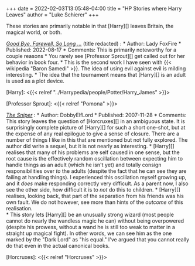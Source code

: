 +++
date = 2022-02-03T13:05:48-04:00
title = "HP Stories where Harry Leaves"
author = "Luke Schierer"
+++

These stories are primarily notable in that [Harry][] leaves Britain, the
magical world, or both. 

_[Good Bye, Farewell, So Long …](https://www.fanfiction.net/s/14124126)_ (title redacted)
:   * Author: Lady FoxFire
    * Published: 2022-08-17
    * Comments: This is primarily noteworthy for a couple reasons
      * You rarely see [Professor Sprout][] get called out for her behavior in book four.
      * This is the second work I have seen with {{< wikipedia "Baron Samedi" >}}.  The idea of using evil against evil is milding interesting.
      * The idea that the tournament means that [Harry][] is an adult is used as a plot device.

[Harry]: <{{< relref "../Harrypedia/people/Potter/Harry_James" >}}>

[Professor Sprout]: <{{< relref "Pomona" >}}>

_[The Sniper](https://www.fanfiction.net/s/3918135)_
:   * Author: DobbyElfLord
    * Published: 2007-11-28
    * Comments: This story leaves the question of [Horcruxes][] in an ambiguous
      state.  It is surprisingly complete picture of [Harry][] for such a short
      one-shot, but at the expense of any real epilogue to give a sense of
      closure.  There are a number of things I like in this that are mentioned
      but not fully explored.  The author did write a sequel, but it is not
      nearly as interesting.
      * [Harry][] realises that many of his problems are self caused in one
	sense, but the root cause is the effectively random oscillation between
	expecting him to handle things as an adult (which he isn't yet) and
	totally consign responsibilities over *to* the adults (despite the fact
	that he can see they are failing at handling things).  I experienced
	this oscillation myself growing up, and it *does* make responding
	correctly very difficult.  As a parent now, I also see the other side,
	how difficult it is to *not* do this to children.
      * [Harry][] realises, looking back, that part of the separation from his
	friends was his own fault.  We do not however, see more than hints of
	the *outcome* of this realisation.  
      * This story lets [Harry][] be an unusually strong wizard (most people
	cannot do nearly the wandless magic he can) without being overpowered
	(despite his prowess, without a wand he is still too weak to matter in
	a straight up magical fight).  In other words, we can see him as the
	one marked by the "Dark Lord" as "his equal."  I've argued that you
	cannot really do that even in the actual canonical books.

[Horcruxes]: <{{< relref "Horcruxes" >}}>
